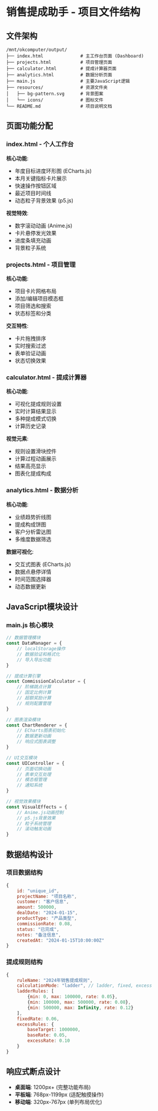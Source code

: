 # 销售提成助手 - 项目文件结构

## 文件架构

```
/mnt/okcomputer/output/
├── index.html              # 主工作台页面 (Dashboard)
├── projects.html           # 项目管理页面
├── calculator.html         # 提成计算器页面  
├── analytics.html          # 数据分析页面
├── main.js                 # 主要JavaScript逻辑
├── resources/              # 资源文件夹
│   ├── bg-pattern.svg      # 背景图案
│   └── icons/              # 图标文件
└── README.md               # 项目说明文档
```

## 页面功能分配

### index.html - 个人工作台
**核心功能**:
- 年度目标进度环形图 (ECharts.js)
- 本月关键指标卡片展示
- 快速操作按钮区域
- 最近项目时间线
- 动态粒子背景效果 (p5.js)

**视觉特效**:
- 数字滚动动画 (Anime.js)
- 卡片悬停发光效果
- 进度条填充动画
- 背景粒子系统

### projects.html - 项目管理
**核心功能**:
- 项目卡片网格布局
- 添加/编辑项目模态框
- 项目筛选和搜索
- 状态标签和分类

**交互特性**:
- 卡片拖拽排序
- 实时搜索过滤
- 表单验证动画
- 状态切换效果

### calculator.html - 提成计算器
**核心功能**:
- 可视化提成规则设置
- 实时计算结果显示
- 多种提成模式切换
- 计算历史记录

**视觉元素**:
- 规则设置滑块控件
- 计算过程动画展示
- 结果高亮显示
- 图表化提成构成

### analytics.html - 数据分析
**核心功能**:
- 业绩趋势折线图
- 提成构成饼图
- 客户分析雷达图
- 多维度数据筛选

**数据可视化**:
- 交互式图表 (ECharts.js)
- 数据点悬停详情
- 时间范围选择器
- 动态数据更新

## JavaScript模块设计

### main.js 核心模块
```javascript
// 数据管理模块
const DataManager = {
    // localStorage操作
    // 数据验证和格式化
    // 导入导出功能
}

// 提成计算引擎
const CommissionCalculator = {
    // 阶梯跳点计算
    // 固定比例计算
    // 超额奖励计算
    // 规则配置管理
}

// 图表渲染模块
const ChartRenderer = {
    // ECharts图表初始化
    // 数据更新动画
    // 响应式图表调整
}

// UI交互模块
const UIController = {
    // 页面切换动画
    // 表单交互处理
    // 模态框管理
    // 通知系统
}

// 视觉效果模块
const VisualEffects = {
    // Anime.js动画控制
    // p5.js背景效果
    // 粒子系统管理
    // 滚动触发动画
}
```

## 数据结构设计

### 项目数据结构
```javascript
{
    id: "unique_id",
    projectName: "项目名称",
    customer: "客户信息", 
    amount: 500000,
    dealDate: "2024-01-15",
    productType: "产品类型",
    commissionRate: 0.08,
    status: "已完成",
    notes: "备注信息",
    createdAt: "2024-01-15T10:00:00Z"
}
```

### 提成规则结构
```javascript
{
    ruleName: "2024年销售提成规则",
    calculationMode: "ladder", // ladder, fixed, excess
    ladderRules: [
        {min: 0, max: 100000, rate: 0.05},
        {min: 100000, max: 500000, rate: 0.08},
        {min: 500000, max: Infinity, rate: 0.12}
    ],
    fixedRate: 0.06,
    excessRules: {
        baseTarget: 1000000,
        baseRate: 0.05,
        excessRate: 0.10
    }
}
```

## 响应式断点设计
- **桌面端**: 1200px+ (完整功能布局)
- **平板端**: 768px-1199px (适配触摸操作)
- **移动端**: 320px-767px (单列布局优化)